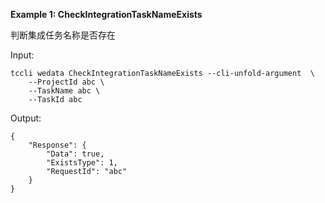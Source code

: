 **Example 1: CheckIntegrationTaskNameExists**

判断集成任务名称是否存在

Input: 

```
tccli wedata CheckIntegrationTaskNameExists --cli-unfold-argument  \
    --ProjectId abc \
    --TaskName abc \
    --TaskId abc
```

Output: 
```
{
    "Response": {
        "Data": true,
        "ExistsType": 1,
        "RequestId": "abc"
    }
}
```

